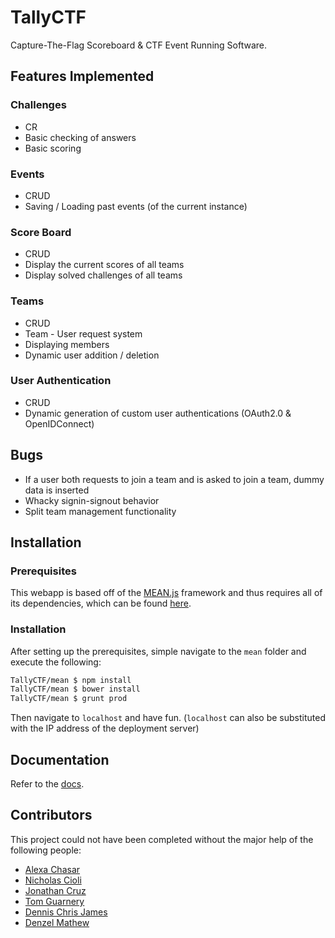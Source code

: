 # TallyCTF
Capture-The-Flag Scoreboard & CTF Event Running Software.

## Features Implemented

### Challenges
- CR
- Basic checking of answers
- Basic scoring
### Events
- CRUD
- Saving / Loading past events (of the current instance)
### Score Board
- CRUD
- Display the current scores of all teams
- Display solved challenges of all teams
### Teams
- CRUD
- Team - User request system
- Displaying members
- Dynamic user addition / deletion
### User Authentication
- CRUD
- Dynamic generation of custom user authentications (OAuth2.0 & OpenIDConnect)

## Bugs
- If a user both requests to join a team and is asked to join a team, dummy data is inserted
- Whacky signin-signout behavior
- Split team management functionality

## Installation
### Prerequisites
This webapp is based off of the [MEAN.js](http://meanjs.org) framework and thus requires all of its dependencies, which can be found [here](http://meanjs.org/docs.html#getting-started).
### Installation
After setting up the prerequisites, simple navigate to the `mean` folder and execute the following:
```bash
TallyCTF/mean $ npm install
TallyCTF/mean $ bower install
TallyCTF/mean $ grunt prod
```
Then navigate to `localhost` and have fun. (`localhost` can also be substituted with the IP address of the deployment server)

## Documentation

Refer to the [docs](TODO).

## Contributors
This project could not have been completed without the major help of the following people:
- [Alexa Chasar](https://github.com/chasara)
- [Nicholas Cioli](https://github.com/nicholascioli)
- [Jonathan Cruz](https://github.com/jonc205)
- [Tom Guarnery](https://github.com/tguar)
- [Dennis Chris James](https://github.com/tobaljackson)
- [Denzel Mathew](https://github.com/dmathew93)